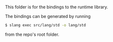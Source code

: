 This folder is for the bindings to the runtime library.

The bindings can be generated by running
```bash
$ slang exec src/lang/std -o lang/std
```
from the repo's root folder.
